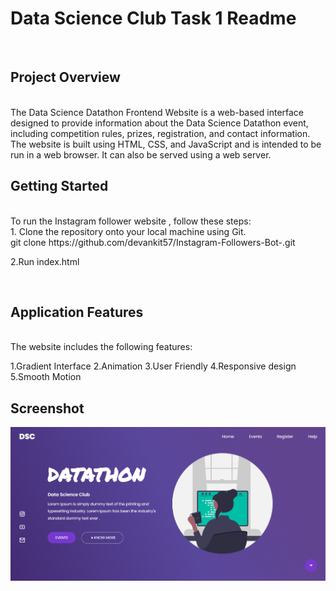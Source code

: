 <h1><b>Data Science Club Task 1 Readme</b></h1>

<br>
<h2><b>Project Overview</b></h2>
<br>
The Data Science Datathon Frontend Website is a web-based interface designed to provide information about the Data Science Datathon event, including competition rules, prizes, registration, and contact information.
<br>
The website is built using HTML, CSS, and JavaScript and is intended to be run in a web browser. It can also be served using a web server.


<br>
<h2><b>Getting Started </b></h2>
<br>
To run the Instagram follower website , follow these steps:
<br>
1. Clone the repository onto your local machine using Git.<br>
git clone https://github.com/devankit57/Instagram-Followers-Bot-.git

2.Run index.html 


<br>
<b><h2>Application Features</h2></b>

<br>
The website includes the following features:

1.Gradient Interface
2.Animation
3.User Friendly
4.Responsive design
5.Smooth Motion

<b><h2>Screenshot</h2></b>

<img src="ss.png">
